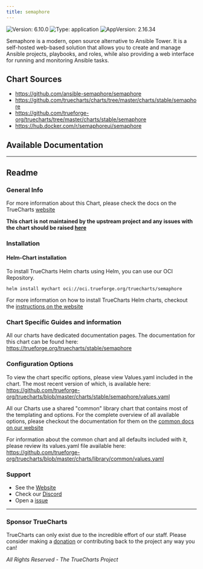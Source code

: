 ```yaml
---
title: semaphore
---
```


![Version: 6.10.0](https://img.shields.io/badge/Version-6.10.0-informational?style=flat-square) ![Type: application](https://img.shields.io/badge/Type-application-informational?style=flat-square) ![AppVersion: 2.16.34](https://img.shields.io/badge/AppVersion-2.16.34-informational?style=flat-square)

Semaphore is a modern, open source alternative to Ansible Tower. It is a self-hosted web-based solution that allows you to create and manage Ansible projects, playbooks, and roles, while also providing a web interface for running and monitoring Ansible tasks.

## Chart Sources

- https://github.com/ansible-semaphore/semaphore
- https://github.com/truecharts/charts/tree/master/charts/stable/semaphore
- https://github.com/trueforge-org/truecharts/tree/master/charts/stable/semaphore
- https://hub.docker.com/r/semaphoreui/semaphore

## Available Documentation



---

## Readme


### General Info

For more information about this Chart, please check the docs on the TrueCharts [website](https://trueforge.org/truecharts/stable/semaphore)

**This chart is not maintained by the upstream project and any issues with the chart should be raised [here](https://github.com/trueforge-org/truecharts/issues/new/choose)**

### Installation

#### Helm-Chart installation

To install TrueCharts Helm charts using Helm, you can use our OCI Repository.

`helm install mychart oci://oci.trueforge.org/truecharts/semaphore`

For more information on how to install TrueCharts Helm charts, checkout the [instructions on the website](https://trueforge.org/truecharts/guides/)

### Chart Specific Guides and information

All our charts have dedicated documentation pages.
The documentation for this chart can be found here:
https://trueforge.org/truecharts/stable/semaphore

### Configuration Options

To view the chart specific options, please view Values.yaml included in the chart.
The most recent version of which, is available here: https://github.com/trueforge-org/truecharts/blob/master/charts/stable/semaphore/values.yaml

All our Charts use a shared "common" library chart that contains most of the templating and options.
For the complete overview of all available options, please checkout the documentation for them on the [common docs on our website](https://trueforge.org/truecharts-common/)

For information about the common chart and all defaults included with it, please review its values.yaml file available here: https://github.com/trueforge-org/truecharts/blob/master/charts/library/common/values.yaml

### Support

- See the [Website](https://truecharts.org)
- Check our [Discord](https://discord.gg/tVsPTHWTtr)
- Open a [issue](https://github.com/trueforge-org/truecharts/issues/new/choose)

---

### Sponsor TrueCharts

TrueCharts can only exist due to the incredible effort of our staff.
Please consider making a [donation](https://trueforge.org/general/sponsor/) or contributing back to the project any way you can!

_All Rights Reserved - The TrueCharts Project_
